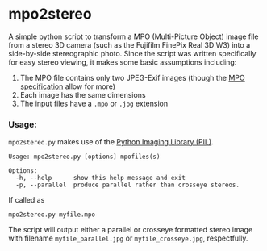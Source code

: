 mpo2stereo
======================

A simple python script to transform a MPO (Multi-Picture Object) image file from a stereo 3D camera (such as the Fujifilm FinePix Real 3D W3) into a side-by-side stereographic photo.  Since the script was written specifically for easy stereo viewing, it makes some basic assumptions including:

1. The MPO file contains only two JPEG-Exif images (though the [MPO specification](http://www.cipa.jp/english/hyoujunka/kikaku/pdf/DC-007_E.pdf) allow for more)
2. Each image has the same dimensions
3. The input files have a `.mpo` or `.jpg` extension

### Usage:

`mpo2stereo.py` makes use of the [Python Imaging Library (PIL)](http://www.pythonware.com/products/pil/).  

    Usage: mpo2stereo.py [options] mpofiles(s)

    Options:
      -h, --help      show this help message and exit
      -p, --parallel  produce parallel rather than crosseye stereos.

If called as

    mpo2stereo.py myfile.mpo

The script will output either a parallel or crosseye formatted stereo image with filename `myfile_parallel.jpg` or `myfile_crosseye.jpg`, respectfully.  

